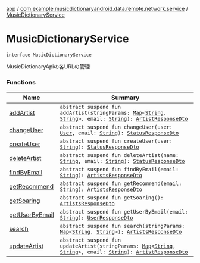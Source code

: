 [app](../../index.md) / [com.example.musicdictionaryandroid.data.remote.network.service](../index.md) / [MusicDictionaryService](./index.md)

# MusicDictionaryService

`interface MusicDictionaryService`

MusicDictionaryApiの各URLの管理

### Functions

| Name | Summary |
|---|---|
| [addArtist](add-artist.md) | `abstract suspend fun addArtist(stringParams: `[`Map`](https://kotlinlang.org/api/latest/jvm/stdlib/kotlin.collections/-map/index.html)`<`[`String`](https://kotlinlang.org/api/latest/jvm/stdlib/kotlin/-string/index.html)`, `[`String`](https://kotlinlang.org/api/latest/jvm/stdlib/kotlin/-string/index.html)`>, email: `[`String`](https://kotlinlang.org/api/latest/jvm/stdlib/kotlin/-string/index.html)`): `[`ArtistResponseDto`](../../com.example.musicdictionaryandroid.data.remote.network.dto/-artist-response-dto/index.md) |
| [changeUser](change-user.md) | `abstract suspend fun changeUser(user: `[`User`](../../com.example.domain.model.entity/-user/index.md)`, email: `[`String`](https://kotlinlang.org/api/latest/jvm/stdlib/kotlin/-string/index.html)`): `[`StatusResponseDto`](../../com.example.musicdictionaryandroid.data.remote.network.dto/-status-response-dto/index.md) |
| [createUser](create-user.md) | `abstract suspend fun createUser(user: `[`String`](https://kotlinlang.org/api/latest/jvm/stdlib/kotlin/-string/index.html)`): `[`StatusResponseDto`](../../com.example.musicdictionaryandroid.data.remote.network.dto/-status-response-dto/index.md) |
| [deleteArtist](delete-artist.md) | `abstract suspend fun deleteArtist(name: `[`String`](https://kotlinlang.org/api/latest/jvm/stdlib/kotlin/-string/index.html)`, email: `[`String`](https://kotlinlang.org/api/latest/jvm/stdlib/kotlin/-string/index.html)`): `[`StatusResponseDto`](../../com.example.musicdictionaryandroid.data.remote.network.dto/-status-response-dto/index.md) |
| [findByEmail](find-by-email.md) | `abstract suspend fun findByEmail(email: `[`String`](https://kotlinlang.org/api/latest/jvm/stdlib/kotlin/-string/index.html)`): `[`ArtistsResponseDto`](../../com.example.musicdictionaryandroid.data.remote.network.dto/-artists-response-dto/index.md) |
| [getRecommend](get-recommend.md) | `abstract suspend fun getRecommend(email: `[`String`](https://kotlinlang.org/api/latest/jvm/stdlib/kotlin/-string/index.html)`): `[`ArtistsResponseDto`](../../com.example.musicdictionaryandroid.data.remote.network.dto/-artists-response-dto/index.md) |
| [getSoaring](get-soaring.md) | `abstract suspend fun getSoaring(): `[`ArtistsResponseDto`](../../com.example.musicdictionaryandroid.data.remote.network.dto/-artists-response-dto/index.md) |
| [getUserByEmail](get-user-by-email.md) | `abstract suspend fun getUserByEmail(email: `[`String`](https://kotlinlang.org/api/latest/jvm/stdlib/kotlin/-string/index.html)`): `[`UserResponseDto`](../../com.example.musicdictionaryandroid.data.remote.network.dto/-user-response-dto/index.md) |
| [search](search.md) | `abstract suspend fun search(stringParams: `[`Map`](https://kotlinlang.org/api/latest/jvm/stdlib/kotlin.collections/-map/index.html)`<`[`String`](https://kotlinlang.org/api/latest/jvm/stdlib/kotlin/-string/index.html)`, `[`String`](https://kotlinlang.org/api/latest/jvm/stdlib/kotlin/-string/index.html)`>): `[`ArtistsResponseDto`](../../com.example.musicdictionaryandroid.data.remote.network.dto/-artists-response-dto/index.md) |
| [updateArtist](update-artist.md) | `abstract suspend fun updateArtist(stringParams: `[`Map`](https://kotlinlang.org/api/latest/jvm/stdlib/kotlin.collections/-map/index.html)`<`[`String`](https://kotlinlang.org/api/latest/jvm/stdlib/kotlin/-string/index.html)`, `[`String`](https://kotlinlang.org/api/latest/jvm/stdlib/kotlin/-string/index.html)`>, email: `[`String`](https://kotlinlang.org/api/latest/jvm/stdlib/kotlin/-string/index.html)`): `[`ArtistResponseDto`](../../com.example.musicdictionaryandroid.data.remote.network.dto/-artist-response-dto/index.md) |
